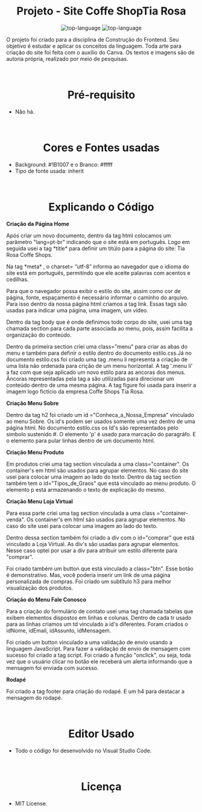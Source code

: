 <h1 align="center">Projeto -  Site Coffe ShopTia Rosa</h1>

<p align="center" display="inline-block">

<img src="https://img.shields.io/badge/HTML5-E34F26?style=for-the-badge&logo=html5&logoColor=white"  alt="top-language"/>
<img src="https://img.shields.io/badge/CSS-239120?&style=for-the-badge&logo=css3&logoColor=white" alt="top-language"/>
</p>
<p> O projeto foi criado para a disciplina de Construção do Frontend. Seu objetivo é estudar e aplicar os conceitos da linguagem. Toda arte para criação do site foi feita com o auxilio do Canva. Os textos e imagens são de autoria própria, realizado por meio de pesquisas.</p>
<br> 
        
 <h1 align="center">Pré-requisito</h1>

-  Não há.

<br>

<h1 align="center">Cores e Fontes usadas</h1>
 
 - Background: #1B1007 e o Branco: #fffff
 - Tipo de fonte usada: inherit
 
<br>

<h1 align="center">Explicando o Código</h1>

 **Criação da Página Home**

 <p>Após criar um novo documento, dentro da tag html
 colocamos um parâmetro "lang=pt-br" indicando que o site está em português. Logo em seguida usei a tag *title* para definir um titúlo para a página do site: Tia Rosa Coffe Shops.</p>
<p>Na tag *meta* , o charset= “utf-8” informa ao navegador que o idioma do site está em português, permitindo que ele aceite palavras com acentos e cedilhas.</p>
<p>Para que o navegador possa exibir o estilo do site, assim como cor de página, fonte, espaçamento é necessário informar o caminho do arquivo. Para isso dentro da nossa página html criamos a tag link. Essas tags são usadas para indicar uma página, uma imagem, um vídeo. </p>
<p>Dentro da tag body que é onde definimos todo corpo do site, usei uma tag chamada section para cada parte associada ao menu, pois, assim facilita a organização do conteúdo.</p>
<p>Dentro da primeira section criei uma class="menu" para criar as abas do menu e também para definir o estilo dentro do documento estilo.css.Já no documento estilo.css foi criado uma tag .menu li representa a criação de uma lista não ordenada
para crição de um menu horizontal. A tag '.menu li' a faz com que seja aplicado um novo estilo para as ancoras dos menus. Âncoras representadas pela tag a são utilizadas para direcionar um conteúdo dentro de uma mesma página.
A tag figure foi usada para inserir a imagem logo fictício da empresa Coffe Shops Tia Rosa.</p>


**Criação Menu Sobre**

<p>Dentro da tag h2  foi criado um id ="Conheca_a_Nossa_Empresa" vinculado ao menu Sobre. Os id's podem ser usados somente uma vez dentro de uma página html. No documento estilo.css os Id's são representados pelo simbolo sustenido #. 
O elemento 'p' é usado para marcação do paragráfo. E o elemento  para pular linhas dentro de um documento html. </p>

**Criação Menu Produto**

<p>Em produtos criei uma tag section vinculada a uma class="container". Os container's em html são usados para
agrupar elementos. No caso do site usei para colocar uma imagem ao lado do texto.
Dentro da tag section também tem o id="Tipos_de_Graos" que está vinculado ao menu produto. O
elemento p está armazenando o texto de explicação do mesmo.</p>

**Criação Menu Loja Virtual**

<p>Para essa parte criei uma tag section vinculada a uma class ="container-venda". Os container's em html são usados para agrupar elementos. No caso do site usei para colocar uma imagem ao lado do texto.</p>
<p>Dentro dessa section também foi criado a div com o id="comprar" que está vinculado a Loja Virtual. As div's são usadas para agrupar elementos. Nesse caso optei por usar a div para atribuir um estilo diferente para "comprar".</p>
<p>Foi criado também um button que está vinculado a class="btn". Esse botão é demonstrativo. Mas, você poderia inserir um link de uma página personalizada de compras. Foi criado um subtítulo h3 para melhor visualização dos produtos.</p>

**Criação do Menu Fale Conosco**

<p>Para a criação do formulário de contato usei uma tag chamada  tabelas que exibem elementos dispostos em linhas e colunas. Dentro de cada tr usado para as linhas criamos um td vinculado a id's diferentes. Foram criados o idNome, idEmail, idAssunto, idMensagem.</p>
<p>Foi criado um button vinculado a uma validação de envio usando a linguagem JavaScript. Para fazer a validação de envio de mensagem com sucesso foi criado a tag script. Foi criado a função "onclick", ou seja, toda vez que o usuário clicar no botão ele receberá um alerta informando que a mensagem foi enviada com sucesso.</p>

**Rodapé**

<p>Foi criado a tag footer para criação do rodapé. E um h4 para destacar a mensagem do rodapé.</p>

<br>

<h1 align="center">Editor Usado</h1>

- Todo o código foi desenvolvido no Visual Studio Code.

<br>

<h1 align="center">Licença</h1>

- MIT License.
